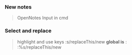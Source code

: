 ### New notes

> OpenNotes Input in cmd

### Select and replace

> highlight and use keys :s/replaceThis/new
> **global is**
> : :%s/replaceThis/new
